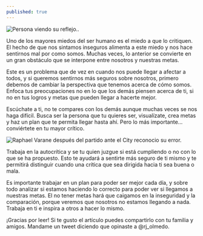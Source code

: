 ```yaml
---
published: true
---
```

![Persona viendo su reflejo..]({{site.baseurl}}/images/Autocrítica.jpg)


Uno de los mayores miedos del ser humano es el miedo a que lo critiquen. El hecho de que nos sintamos inseguros alimenta a este miedo y nos hace sentirnos mal por como somos. Muchas veces, lo anterior se convierte en un gran obstáculo que se interpone entre nosotros y nuestras metas.

Este es un problema que de vez en cuando nos puede llegar a afectar a todos, y si queremos sentirnos más seguros sobre nosotros, primero debemos de cambiar la perspectiva que tenemos acerca de cómo somos. Enfoca tus preocupaciones no en lo que los demás piensen acerca de ti, si no en tus logros y metas que pueden llegar a hacerte mejor.

Escúchate a ti, no te compares con los demás aunque muchas veces se nos haga difícil. Busca ser la persona que tu quieres ser, visualízate, crea metas y haz un plan que te permita llegar hasta ahí. Pero lo más importante… conviértete en tu mayor crítico.


![Raphael Varane después del partido ante el City reconocio su error.]({{site.baseurl}}/images/Varane.jpg)


Trabaja en la autocrítica y se tu quien juzgue si está cumpliendo o no con lo que se ha propuesto. Esto te ayudará a sentirte más seguro de ti mismo y te permitirá distinguir cuando una crítica que sea dirigida hacia ti sea buena o mala.

Es importante trabajar en un plan para poder ser mejor cada día, y sobre todo analizar si estamos haciendo lo correcto para poder ver si llegamos a nuestras metas. El no tener metas hará que caigamos en la inseguridad y la comparación, porque veremos que nosotros no estamos llegando a nada. Trabaja en ti e inspira a otros a hacer lo mismo.

¡Gracias por leer! Si te gusto el artículo puedes compartirlo con tu familia y amigos. Mandame un tweet diciendo que opinaste a @rj_olmedo.
